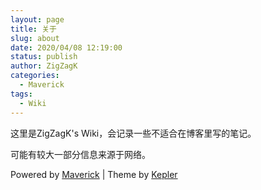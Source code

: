 ```yaml
---
layout: page
title: 关于
slug: about
date: 2020/04/08 12:19:00
status: publish
author: ZigZagK
categories: 
  - Maverick
tags: 
  - Wiki
---
```


这里是ZigZagK's Wiki，会记录一些不适合在博客里写的笔记。

可能有较大一部分信息来源于网络。

Powered by [Maverick](https://github.com/AlanDecode/Maverick) | Theme by [Kepler](https://github.com/AlanDecode/Maverick-Theme-Kepler)
